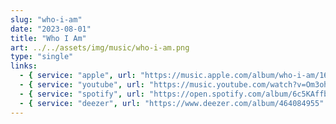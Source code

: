 ```yaml
---
slug: "who-i-am"
date: "2023-08-01"
title: "Who I Am"
art: ../../assets/img/music/who-i-am.png
type: "single"
links:
  - { service: "apple", url: "https://music.apple.com/album/who-i-am/1697286408?i=1697286409&l=en-GB" }
  - { service: "youtube", url: "https://music.youtube.com/watch?v=Om3ohUdBveY&feature=share" }
  - { service: "spotify", url: "https://open.spotify.com/album/6c5KAffbzoZqP0CWmhOckK" }
  - { service: "deezer", url: "https://www.deezer.com/album/464084955" }
---
```

